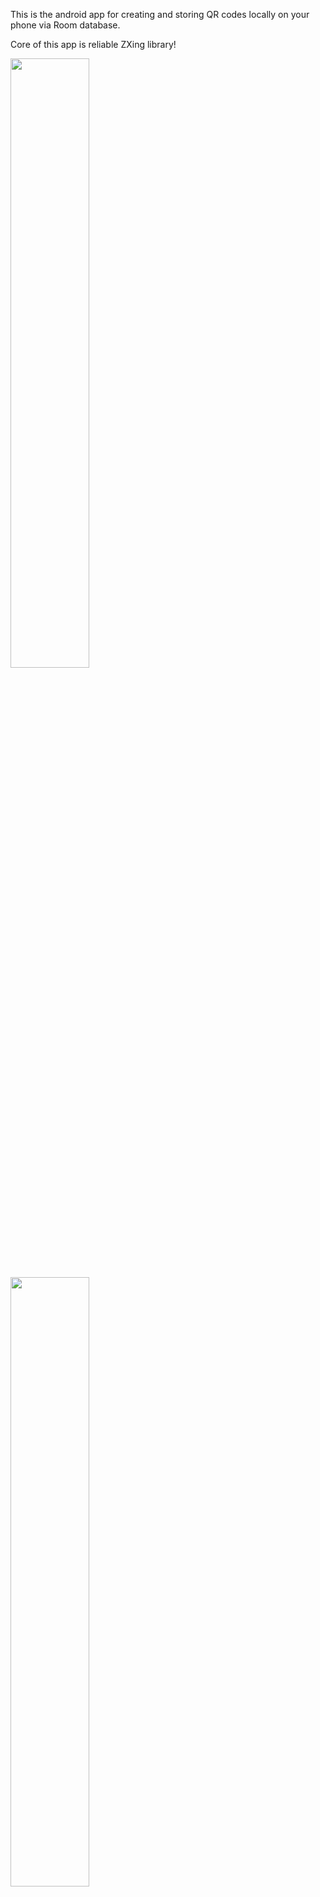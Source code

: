 This is the android app for creating and storing QR codes locally on your phone via Room database.

Core of this app is reliable ZXing library!

<img src="https://github.com/user-attachments/assets/1463cee1-28ea-43bb-b274-5c294c94ec8a" width=50%>
<img src="https://github.com/user-attachments/assets/de555fdc-c13f-4ead-ba60-bb6273ae92d5" width=50%>
